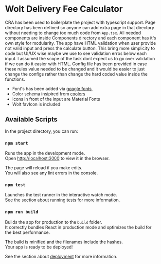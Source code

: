 # Wolt Delivery Fee Calculator

CRA has been used to boilerplate the project with typescript support. Page directory has been defined so anyone can add extra page in that directory without needing to change too much code from `App.tsx`. All needed components are inside Components directory and each component has it's own style for modularity.
The app have HTML validation when user provide not valid input and press the calculate button. This bring more simplicity to code but UI/UX wise maybe we use to see validation erros below each input. I assumed the scope of the task dont expect us to go over validation if we can do it easier with HTML. Config file has been provided in case these rules value needed to be changed and it would be easier to just change the configs rather than change the hard coded value inside the functions.

- Font's has been added via [google fonts](https://fonts.google.com/),
- Color schema insipired from [coolors](https://coolors.co)
- Icons in front of the input are Material Fonts
- Wolt favIcon is included

## Available Scripts

In the project directory, you can run:

### `npm start`

Runs the app in the development mode.\
Open [http://localhost:3000](http://localhost:3000) to view it in the browser.

The page will reload if you make edits.\
You will also see any lint errors in the console.

### `npm test`

Launches the test runner in the interactive watch mode.\
See the section about [running tests](https://facebook.github.io/create-react-app/docs/running-tests) for more information.

### `npm run build`

Builds the app for production to the `build` folder.\
It correctly bundles React in production mode and optimizes the build for the best performance.

The build is minified and the filenames include the hashes.\
Your app is ready to be deployed!

See the section about [deployment](https://facebook.github.io/create-react-app/docs/deployment) for more information.
